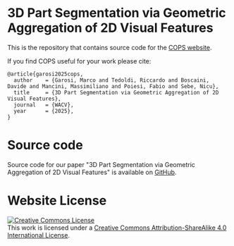 # 3D Part Segmentation via Geometric Aggregation of 2D Visual Features

This is the repository that contains source code for the [COPS website](https://cops.github.io).

If you find COPS useful for your work please cite:
```
@article{garosi2025cops,
  author    = {Garosi, Marco and Tedoldi, Riccardo and Boscaini, Davide and Mancini, Massimiliano and Poiesi, Fabio and Sebe, Nicu},
  title     = {3D Part Segmentation via Geometric Aggregation of 2D Visual Features},
  journal   = {WACV},
  year      = {2025},
}
```

# Source code

Source code for our paper "3D Part Segmentation via Geometric Aggregation of 2D Visual Features" is available on [GitHub](https://github.com/marco-garosi/COPS).

# Website License
<a rel="license" href="http://creativecommons.org/licenses/by-sa/4.0/"><img alt="Creative Commons License" style="border-width:0" src="https://i.creativecommons.org/l/by-sa/4.0/88x31.png" /></a><br />This work is licensed under a <a rel="license" href="http://creativecommons.org/licenses/by-sa/4.0/">Creative Commons Attribution-ShareAlike 4.0 International License</a>.
